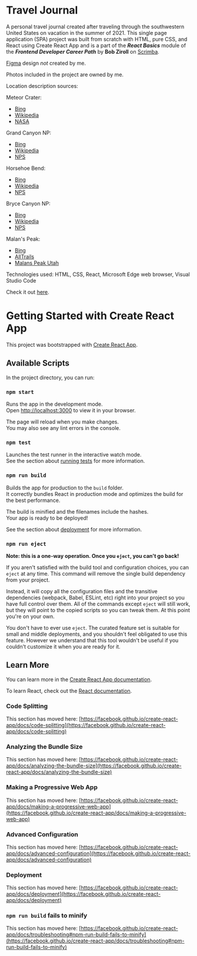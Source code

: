 # Travel Journal

A personal travel journal created after traveling through the southwestern United States on vacation in the summer of 2021. This single page application (SPA) project was built from scratch with HTML, pure CSS, and React using Create React App and is a part of the ***React Basics*** module of the ***Frontend Developer Career Path*** by **Bob Ziroll** on [Scrimba](https://scrimba.com/learn/frontend/section-2-solo-project-co28748668d0f6071a25bad6c).

[Figma](https://www.figma.com/file/dAOEZiGht6ZuOQF3DhuOEo/Travel-Journal-(Copy)?node-id=0%3A1) design _not_ created by me.

Photos included in the project are owned by me.

Location description sources:

Meteor Crater:

- [Bing](https://www.bing.com/search?q=meteor+crater+arizona&cvid=f9ccd10b68064814a0c18deaade354c3&aqs=edge.0.0l9.19298j0j4&FORM=ANAB01&PC=U531)
- [Wikipedia](https://en.wikipedia.org/wiki/Meteor_Crater)
- [NASA](https://earthobservatory.nasa.gov/images/148384/arizonas-meteor-crater)

Grand Canyon NP:

- [Bing](https://www.bing.com/search?q=grand+canyon+national+park&filters=ufn%3a%22grand+canyon+national+park%22+sid%3a%222d0d9b2e-d680-d14a-306e-014e42ebb1b4%22&qs=MB&pq=grand+ca&sc=8-8&cvid=9EF19FE9CDB344BB9D38FB48128972DA&FORM=QBRE&sp=1)
- [Wikipedia](https://en.wikipedia.org/wiki/Grand_Canyon_National_Park)
- [NPS](https://www.nps.gov/grca/index.htm)

Horsehoe Bend:

- [Bing](https://www.bing.com/search?q=horseshoe+bend+arizona&qs=LS&pq=horseshoe+bend+&sk=LS1&sc=8-15&cvid=90AE9498632B4C1D95FE4CBEAC28D4E3&FORM=QBRE&sp=2)
- [Wikipedia](https://en.wikipedia.org/wiki/Horseshoe_Bend_(Arizona))
- [NPS](https://www.nps.gov/places/hsb.htm)

Bryce Canyon NP:

- [Bing](https://www.bing.com/search?q=bryce+canyon+national+park&filters=ufn%3a%22bryce+canyon+national+park%22+sid%3a%224817c486-321a-9417-13e2-e65fc33642fe%22&qs=MB&pq=bryce+ca&sc=8-8&cvid=DCE4ABF126FC4357ABF2AE502591A4FF&FORM=QBRE&sp=1)
- [Wikipedia](https://en.wikipedia.org/wiki/Bryce_Canyon_National_Park)
- [NPS](https://www.nps.gov/brca/planyourvisit/index.htm)

Malan's Peak:

- [Bing](https://www.bing.com/search?q=malans+peak+ogden+utah&qs=UT&pq=malans+peak&sk=MT1UT2&sc=8-11&cvid=1A8CE0EAC7B943448A8E24BC86C5AB5B&FORM=QBRE&sp=4)
- [AllTrails](https://www.alltrails.com/trail/us/utah/malans-peak)
- [Malans Peak Utah](https://utah.com/hiking/malans-peak)

Technologies used: HTML, CSS, React, Microsoft Edge web browser, Visual Studio Code

Check it out [here](https://nsellars98.github.io/travel-journal/).

# Getting Started with Create React App

This project was bootstrapped with [Create React App](https://github.com/facebook/create-react-app).

## Available Scripts

In the project directory, you can run:

### `npm start`

Runs the app in the development mode.\
Open [http://localhost:3000](http://localhost:3000) to view it in your browser.

The page will reload when you make changes.\
You may also see any lint errors in the console.

### `npm test`

Launches the test runner in the interactive watch mode.\
See the section about [running tests](https://facebook.github.io/create-react-app/docs/running-tests) for more information.

### `npm run build`

Builds the app for production to the `build` folder.\
It correctly bundles React in production mode and optimizes the build for the best performance.

The build is minified and the filenames include the hashes.\
Your app is ready to be deployed!

See the section about [deployment](https://facebook.github.io/create-react-app/docs/deployment) for more information.

### `npm run eject`

**Note: this is a one-way operation. Once you `eject`, you can't go back!**

If you aren't satisfied with the build tool and configuration choices, you can `eject` at any time. This command will remove the single build dependency from your project.

Instead, it will copy all the configuration files and the transitive dependencies (webpack, Babel, ESLint, etc) right into your project so you have full control over them. All of the commands except `eject` will still work, but they will point to the copied scripts so you can tweak them. At this point you're on your own.

You don't have to ever use `eject`. The curated feature set is suitable for small and middle deployments, and you shouldn't feel obligated to use this feature. However we understand that this tool wouldn't be useful if you couldn't customize it when you are ready for it.

## Learn More

You can learn more in the [Create React App documentation](https://facebook.github.io/create-react-app/docs/getting-started).

To learn React, check out the [React documentation](https://reactjs.org/).

### Code Splitting

This section has moved here: [https://facebook.github.io/create-react-app/docs/code-splitting](https://facebook.github.io/create-react-app/docs/code-splitting)

### Analyzing the Bundle Size

This section has moved here: [https://facebook.github.io/create-react-app/docs/analyzing-the-bundle-size](https://facebook.github.io/create-react-app/docs/analyzing-the-bundle-size)

### Making a Progressive Web App

This section has moved here: [https://facebook.github.io/create-react-app/docs/making-a-progressive-web-app](https://facebook.github.io/create-react-app/docs/making-a-progressive-web-app)

### Advanced Configuration

This section has moved here: [https://facebook.github.io/create-react-app/docs/advanced-configuration](https://facebook.github.io/create-react-app/docs/advanced-configuration)

### Deployment

This section has moved here: [https://facebook.github.io/create-react-app/docs/deployment](https://facebook.github.io/create-react-app/docs/deployment)

### `npm run build` fails to minify

This section has moved here: [https://facebook.github.io/create-react-app/docs/troubleshooting#npm-run-build-fails-to-minify](https://facebook.github.io/create-react-app/docs/troubleshooting#npm-run-build-fails-to-minify)

